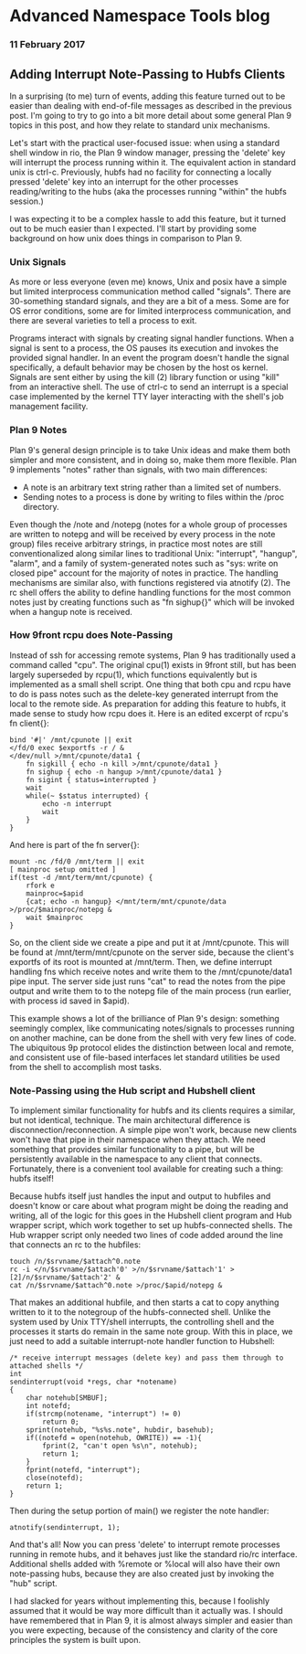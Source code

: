 # Advanced Namespace Tools blog

### 11 February 2017

## Adding Interrupt Note-Passing to Hubfs Clients

In a surprising (to me) turn of events, adding this feature turned out to be easier than dealing with end-of-file messages as described in the previous post. I'm going to try to go into a bit more detail about some general Plan 9 topics in this post, and how they relate to standard unix mechanisms.

Let's start with the practical user-focused issue: when using a standard shell window in rio, the Plan 9 window manager, pressing the 'delete' key will interrupt the process running within it. The equivalent action in standard unix is ctrl-c. Previously, hubfs had no facility for connecting a locally pressed 'delete' key into an interrupt for the other processes reading/writing to the hubs (aka the processes running "within" the hubfs session.)

I was expecting it to be a complex hassle to add this feature, but it turned out to be much easier than I expected. I'll start by providing some background on how unix does things in comparison to Plan 9.

### Unix Signals

As more or less everyone (even me) knows, Unix and posix have a simple but limited interprocess communication method called "signals". There are 30-something standard signals, and they are a bit of a mess. Some are for OS error conditions, some are for limited interprocess communication, and there are several varieties to tell a process to exit.

Programs interact with signals by creating signal handler functions. When a signal is sent to a process, the OS pauses its execution and invokes the provided signal handler. In an event the program doesn't handle the signal specifically, a default behavior may be chosen by the host os kernel. Signals are sent either by using the kill (2) library function or using "kill" from an interactive shell. The use of ctrl-c to send an interrupt is a special case implemented by the kernel TTY layer interacting with the shell's job management facility.

### Plan 9 Notes

Plan 9's general design principle is to take Unix ideas and make them both simpler and more consistent, and in doing so, make them more flexible. Plan 9 implements "notes" rather than signals, with two main differences:

* A note is an arbitrary text string rather than a limited set of numbers.
* Sending notes to a process is done by writing to files within the /proc directory.

Even though the /note and /notepg (notes for a whole group of processes are written to notepg and will be received by every process in the note group) files receive arbitrary strings, in practice most notes are still conventionalized along similar lines to traditional Unix: "interrupt", "hangup", "alarm", and a family of system-generated notes such as "sys: write on closed pipe" account for the majority of notes in practice. The handling mechanisms are similar also, with functions registered via atnotify (2). The rc shell offers the ability to define handling functions for the most common notes just by creating functions such as "fn sighup{}" which will be invoked when a hangup note is received.

### How 9front rcpu does Note-Passing

Instead of ssh for accessing remote systems, Plan 9 has traditionally used a command called "cpu". The original cpu(1) exists in 9front still, but has been largely superseded by rcpu(1), which functions equivalently but is implemented as a small shell script. One thing that both cpu and rcpu have to do is pass notes such as the delete-key generated interrupt from the local to the remote side. As preparation for adding this feature to hubfs, it made sense to study how rcpu does it. Here is an edited excerpt of rcpu's fn client{}:

	bind '#|' /mnt/cpunote || exit
	</fd/0 exec $exportfs -r / &
	</dev/null >/mnt/cpunote/data1 {
		fn sigkill { echo -n kill >/mnt/cpunote/data1 }
		fn sighup { echo -n hangup >/mnt/cpunote/data1 }
		fn sigint { status=interrupted }
		wait
		while(~ $status interrupted) {
			echo -n interrupt
			wait
		}
	}

And here is part of the fn server{}:

	mount -nc /fd/0 /mnt/term || exit
	[ mainproc setup omitted ]
	if(test -d /mnt/term/mnt/cpunote) {
		rfork e
		mainproc=$apid
		{cat; echo -n hangup} </mnt/term/mnt/cpunote/data >/proc/$mainproc/notepg &
		wait $mainproc
	}

So, on the client side we create a pipe and put it at /mnt/cpunote. This will be found at /mnt/term/mnt/cpunote on the server side, because the client's exportfs of its root is mounted at /mnt/term. Then, we define interrupt handling fns which receive notes and write them to the /mnt/cpunote/data1 pipe input. The server side just runs "cat" to read the notes from the pipe output and write them to to the notepg file of the main process (run earlier, with process id saved in $apid). 

This example shows a lot of the brilliance of Plan 9's design: something seemingly complex, like communicating notes/signals to processes running on another machine, can be done from the shell with very few lines of code. The ubiquitous 9p protocol elides the distinction between local and remote, and consistent use of file-based interfaces let standard utilities be used from the shell to accomplish most tasks.

### Note-Passing using the Hub script and Hubshell client

To implement similar functionality for hubfs and its clients requires a similar, but not identical, technique. The main architectural difference is disconnection/reconnection. A simple pipe won't work, because new clients won't have that pipe in their namespace when they attach. We need something that provides similar functionality to a pipe, but will be persistently available in the namespace to any client that connects. Fortunately, there is a convenient tool available for creating such a thing: hubfs itself!

Because hubfs itself just handles the input and output to hubfiles and doesn't know or care about what program might be doing the reading and writing, all of the logic for this goes in the Hubshell client program and Hub wrapper script, which work together to set up hubfs-connected shells. The Hub wrapper script only needed two lines of code added around the line that connects an rc to the hubfiles:

	touch /n/$srvname/$attach^0.note
	rc -i </n/$srvname/$attach'0' >/n/$srvname/$attach'1' >[2]/n/$srvname/$attach'2' &
	cat /n/$srvname/$attach^0.note >/proc/$apid/notepg &

That makes an additional hubfile, and then starts a cat to copy anything written to it to the notegroup of the hubfs-connected shell. Unlike the system used by Unix TTY/shell interrupts, the controlling shell and the processes it starts do remain in the same note group. With this in place, we just need to add a suitable interrupt-note handler function to Hubshell:

	/* receive interrupt messages (delete key) and pass them through to attached shells */
	int
	sendinterrupt(void *regs, char *notename)
	{
		char notehub[SMBUF];
		int notefd;
		if(strcmp(notename, "interrupt") != 0)
			return 0;
		sprint(notehub, "%s%s.note", hubdir, basehub);
		if((notefd = open(notehub, OWRITE)) == -1){
			fprint(2, "can't open %s\n", notehub);
			return 1;
		}
		fprint(notefd, "interrupt");
		close(notefd);	
		return 1;
	}

Then during the setup portion of main() we register the note handler:

	atnotify(sendinterrupt, 1);

And that's all! Now you can press 'delete' to interrupt remote processes running in remote hubs, and it behaves just like the standard rio/rc interface. Additional shells added with %remote or %local will also have their own note-passing hubs, because they are also created just by invoking the "hub" script.

I had slacked for years without implementing this, because I foolishly assumed that it would be way more difficult than it actually was. I should have remembered that in Plan 9, it is almost always simpler and easier than you were expecting, because of the consistency and clarity of the core principles the system is built upon.
